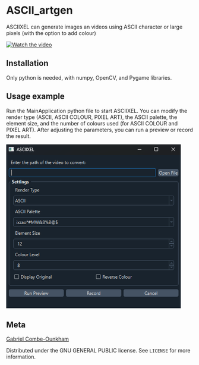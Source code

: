 # ASCII_artgen

ASCIIXEL can generate images an videos using ASCII character or large pixels (with the option to add colour)

[![Watch the video](https://img.youtube.com/vi/nAvhP0ASKRY/maxresdefault.jpg)](https://youtu.be/nAvhP0ASKRY)

## Installation

Only python is needed, with numpy, OpenCV, and Pygame libraries.

## Usage example

Run the MainApplication python file to start ASCIIXEL.
You can modify the render type (ASCII, ASCII COLOUR, PIXEL ART), the ASCII palette, the element size, and the number of colours used (for ASCII COLOUR and PIXEL ART).
After adjusting the parameters, you can run a preview or record the result.

![](img/ASCIXEL_interface.png)

## Meta

[Gabriel Combe-Ounkham](https://github.com/gabriel-combe)

Distributed under the GNU GENERAL PUBLIC license. See ``LICENSE`` for more information.
